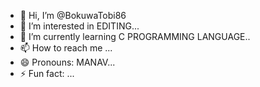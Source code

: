- 👋 Hi, I’m @BokuwaTobi86
- 👀 I’m interested in EDITING...
- 🌱 I’m currently learning C PROGRAMMING LANGUAGE..
- 📫 How to reach me ...
- 😄 Pronouns:  MANAV...
- ⚡ Fun fact: ...

<!---
BokuwaTobi86/BokuwaTobi86 is a ✨ special ✨ repository because its `README.md` (this file) appears on your GitHub profile.
You can click the Preview link to take a look at your changes.
--->

